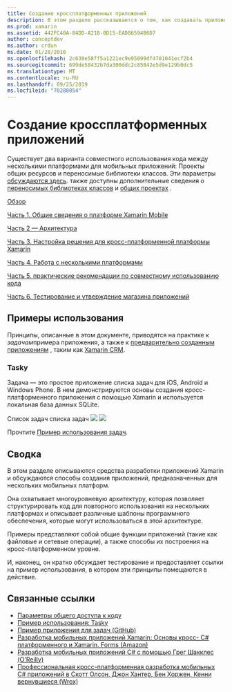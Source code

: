 ```yaml
---
title: Создание кроссплатформенных приложений
description: В этом разделе рассказывается о том, как создавать приложения с помощью платформы разработки Xamarin, а также как работать с приложением Xamarin для разработки мобильных приложений, а затем тестировать и развертывать их в различных магазинах приложений.
ms.prod: xamarin
ms.assetid: 442FC40A-84DD-A218-0D15-EAD86594B6D7
author: conceptdev
ms.author: crdun
ms.date: 01/28/2016
ms.openlocfilehash: 2c630e58ff5a1221ec9e95099df4781041ecf2b4
ms.sourcegitcommit: 699de58432b7da300ddc2c85842e5d9e129b0dc5
ms.translationtype: MT
ms.contentlocale: ru-RU
ms.lasthandoff: 09/25/2019
ms.locfileid: "70288054"
---
```

# <a name="building-cross-platform-applications"></a>Создание кроссплатформенных приложений

Существует два варианта совместного использования кода между несколькими платформами для мобильных приложений: Проекты общих ресурсов и переносимые библиотеки классов. Эти параметры [обсуждаются здесь](~/cross-platform/app-fundamentals/code-sharing.md). также доступны дополнительные сведения о [переносимых библиотеках классов](~/cross-platform/app-fundamentals/pcl.md) и [общих проектах](~/cross-platform/app-fundamentals/shared-projects.md) .

<a name="Sections" />

 [Обзор](~/cross-platform/app-fundamentals/building-cross-platform-applications/overview.md)

 [Часть 1. Общие сведения о платформе Xamarin Mobile](~/cross-platform/app-fundamentals/building-cross-platform-applications/understanding-the-xamarin-mobile-platform.md)

 [Часть 2 — Архитектура](~/cross-platform/app-fundamentals/building-cross-platform-applications/architecture.md)

 [Часть 3. Настройка решения для кросс-платформенной платформы Xamarin](~/cross-platform/app-fundamentals/building-cross-platform-applications/setting-up-a-xamarin-cross-platform-solution.md)

 [Часть 4. Работа с несколькими платформами](~/cross-platform/app-fundamentals/building-cross-platform-applications/platform-divergence-abstraction-divergent-implementation.md)

 [Часть 5. практические рекомендации по совместному использованию кода](~/cross-platform/app-fundamentals/building-cross-platform-applications/practical-code-sharing-strategies.md)

 [Часть 6. Тестирование и утверждение магазина приложений](~/cross-platform/app-fundamentals/building-cross-platform-applications/testing-and-app-store-approvals.md)

 <a name="Cross-Platform_Mobile_Application_Case_Studies" />

## <a name="case-studies"></a>Примеры использования

Принципы, описанные в этом документе, приводятся на практике к *задачам*примера приложения, а также к [предварительно созданным приложениям](https://xamarin.com/prebuilt) , таким как [Xamarin CRM](https://xamarin.com/prebuilt/#xamarincrm).

 <a name="Tasky" />

### <a name="tasky"></a>Tasky

Задача — это простое приложение списка задач для iOS, Android и Windows Phone.
В нем демонстрируются основы создания кросс-платформенного приложения с помощью Xamarin и используется локальная база данных SQLite.

 Список задач списка задач [ ![](images/iphone-list-sml.png)](images/iphone-list.png#lightbox) [ ![](images/iphone-list-sml.png)](images/iphone-list.png#lightbox)

Прочтите [Пример использования задач](~/cross-platform/app-fundamentals/building-cross-platform-applications/case-study-tasky.md).

## <a name="summary"></a>Сводка

В этом разделе описываются средства разработки приложений Xamarin и обсуждаются способы создания приложений, предназначенных для нескольких мобильных платформ.

Она охватывает многоуровневую архитектуру, которая позволяет структурировать код для повторного использования на нескольких платформах и описывает различные шаблоны программного обеспечения, которые могут использоваться в этой архитектуре.

Примеры представляют собой общие функции приложений (такие как файловые и сетевые операции), а также способы их построения на кросс-платформенном уровне.

И, наконец, он кратко обсуждает тестирование и предоставляет ссылки на пример использования, в котором эти принципы помещаются в действие.

## <a name="related-links"></a>Связанные ссылки

- [Параметры общего доступа к коду](~/cross-platform/app-fundamentals/code-sharing.md)
- [Пример использования: Tasky](~/cross-platform/app-fundamentals/building-cross-platform-applications/case-study-tasky.md)
- [Пример приложения для задач (GitHub)](https://docs.microsoft.com/samples/xamarin/mobile-samples/taskyportable/)
- [Разработка мобильных приложений Xamarin: Основы кросс- C# платформенного и Xamarin. Forms (Amazon)](http://www.amazon.com/Xamarin-Mobile-Application-Development-Cross-Platform/dp/1484202155/)
- [Разработка мобильных приложений C# с помощью Грег Шакклес (O'Reilly)](http://shop.oreilly.com/product/0636920024002.do)
- [Профессиональная кросс-платформенная разработка мобильных C# приложений в Скотт Олсон, Джон Хантер, Бен Хоржен, Кенни вернувшиеся (Wrox)](http://www.wrox.com/WileyCDA/WroxTitle/Professional-Cross-Platform-Mobile-Development-in-C-.productCd-1118157702.html)
